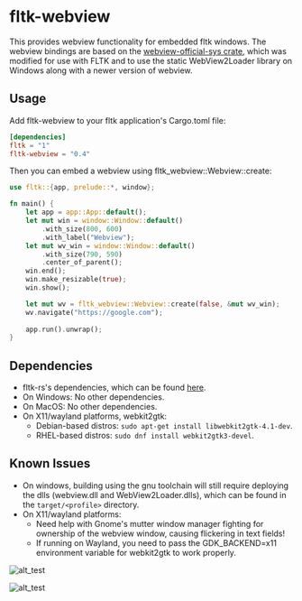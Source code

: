 # fltk-webview

This provides webview functionality for embedded fltk windows.
The webview bindings are based on the [webview-official-sys crate](https://crates.io/crates/webview-official-sys), which was modified for use with FLTK and to use the static WebView2Loader library on Windows along with a newer version of webview.

## Usage
Add fltk-webview to your fltk application's Cargo.toml file:
```toml
[dependencies]
fltk = "1"
fltk-webview = "0.4"
```

Then you can embed a webview using fltk_webview::Webview::create:
```rust
use fltk::{app, prelude::*, window};

fn main() {
    let app = app::App::default();
    let mut win = window::Window::default()
        .with_size(800, 600)
        .with_label("Webview");
    let mut wv_win = window::Window::default()
        .with_size(790, 590)
        .center_of_parent();
    win.end();
    win.make_resizable(true);
    win.show();

    let mut wv = fltk_webview::Webview::create(false, &mut wv_win);
    wv.navigate("https://google.com");
    
    app.run().unwrap();
}
```

## Dependencies
- fltk-rs's dependencies, which can be found [here](https://github.com/fltk-rs/fltk-rs#dependencies).
- On Windows: No other dependencies.
- On MacOS: No other dependencies.
- On X11/wayland platforms, webkit2gtk:
    - Debian-based distros: `sudo apt-get install libwebkit2gtk-4.1-dev`.
    - RHEL-based distros: `sudo dnf install webkit2gtk3-devel`.

## Known Issues
- On windows, building using the gnu toolchain will still require deploying the dlls (webview.dll and WebView2Loader.dlls), which can be found in the `target/<profile>` directory.
- On X11/wayland platforms:
    - Need help with Gnome's mutter window manager fighting for ownership of the webview window, causing flickering in text fields!
    - If running on Wayland, you need to pass the GDK_BACKEND=x11 environment variable for webkit2gtk to work properly.


![alt_test](screenshots/ex.jpg)

![alt_test](screenshots/markup.jpg)

